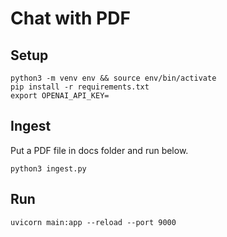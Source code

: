 # Chat with PDF

## Setup

```
python3 -m venv env && source env/bin/activate
pip install -r requirements.txt
export OPENAI_API_KEY=
```

## Ingest

Put a PDF file in docs folder and run below.

```
python3 ingest.py
```

## Run

```
uvicorn main:app --reload --port 9000
```